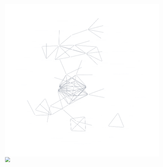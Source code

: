 ![](https://github.com/aa-ahmed-aa/personal-obsidian/blob/master/attachments/download.png)
![](https://github.com/aa-ahmed-aa/personal-obsidian/blob/master/attachments/Screenshot%202024-02-12%20at%2010.02.32%E2%80%AFPM.png)


